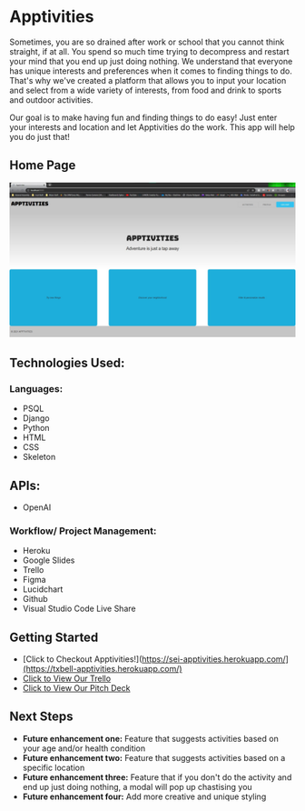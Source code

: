 
 

# Apptivities
Sometimes,  you are so drained after work or school that you cannot think straight, if at all.  You spend so much time trying to decompress and restart your mind that you end up just doing nothing.  We understand that everyone has unique interests and preferences when it comes to finding things to do. That's why we've created a platform that allows you to input your location and select from a wide variety of interests, from food and drink to sports and outdoor activities.

Our goal is to make having fun and finding things to do easy! Just enter your interests and location and let Apptivities do the work. This app will help you do just that!


## Home Page
![Landing Page](/main_app/static/assets/landing-page.jpeg)


## Technologies Used:
### Languages: 
- PSQL
- Django
- Python
- HTML
- CSS
- Skeleton

## APIs: 
- OpenAI 

### Workflow/ Project Management:
- Heroku
- Google Slides
- Trello
- Figma
- Lucidchart
- Github
- Visual Studio Code Live Share


## Getting Started
- [Click to Checkout Apptivities!](https://sei-apptivities.herokuapp.com/](https://txbell-apptivities.herokuapp.com/)
- [Click to View Our Trello](https://trello.com/b/BjJmgawF/u3-final-project)
- [Click to View Our Pitch Deck](https://docs.google.com/presentation/d/1gxgXX5ZBx91zvnljr-kLKR_24mN9wCfKC7a_uz794Qk/edit#slide=id.g228f5789d41_0_232)


## Next Steps
- **Future enhancement one:** Feature that suggests activities based on your age and/or health condition
- **Future enhancement two:** Feature that suggests activities based on a specific location
- **Future enhancement three:** Feature that if you don't do the activity and end up just doing nothing, a modal will pop up chastising you
- **Future enhancement four:** Add more creative and unique styling

